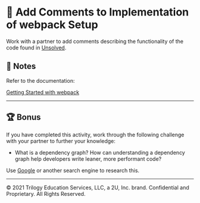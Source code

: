 # 📐 Add Comments to Implementation of webpack Setup

Work with a partner to add comments describing the functionality of the code found in [Unsolved](./Unsolved).

## 📝 Notes

Refer to the documentation: 

[Getting Started with webpack](https://webpack.js.org/guides/getting-started/)

---

## 🏆 Bonus

If you have completed this activity, work through the following challenge with your partner to further your knowledge:

* What is a dependency graph? How can understanding a dependency graph help developers write leaner, more performant code? 

Use [Google](https://www.google.com) or another search engine to research this.

---
© 2021 Trilogy Education Services, LLC, a 2U, Inc. brand. Confidential and Proprietary. All Rights Reserved.
